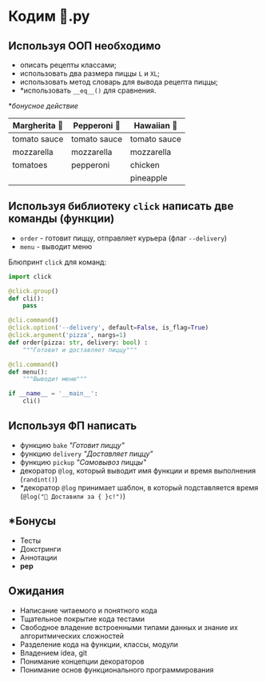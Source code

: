 # Кодим 🍕.py

## Используя ООП необходимо

- описать рецепты классами;
- использовать два размера пиццы `L` и `XL`;
- использовать метод словарь для вывода рецепта пиццы;
- *использовать `__eq__()` для сравнения.

**бонусное действие*

| **Margherita** 🧀 | **Pepperoni** 🍕 | **Hawaiian** 🍍 |
| ---------------- | --------------- | -------------- |
| tomato sauce     | tomato sauce    | tomato sauce   |
| mozzarella       | mozzarella      | mozzarella     |
| tomatoes         | pepperoni       | chicken        |
|                  |                 | pineapple      |

## Используя библиотеку `click` написать две команды (функции)

- `order` - готовит пиццу, отправляет курьера (флаг `--delivery`)
- `menu` - выводит меню

Блюпринт `click` для команд:

```python
import click

@click.group()
def cli():
    pass

@cli.command()
@click.option('--delivery', default=False, is_flag=True)
@click.argument('pizza', nargs=1)
def order(pizza: str, delivery: bool) :
    """Готовит и доставляет пиццу"""

@cli.command()
def menu():
    """Выводит меню"""

if __name__ = '__main__':
    cli()
```

## Используя ФП написать

- функцию `bake` *"Готовит пиццу"*
- функцию `delivery` *"Доставляет пиццу"*
- функцию `pickup` *"Самовывоз пиццы"*
- декоратор `@log`, который выводит имя
функции и время выполнения (`randint()`)
- *декоратор `@log` принимает шаблон, в который
подставляется время (`@log("🛵 Доставили за { }c!")`)

## *Бонусы

- Тесты
- Докстринги
- Аннотации
- **pep**

## Ожидания

- Написание читаемого и понятного кода
- Тщательное покрытие кода тестами
- Свободное владение встроенными типами данных и знание их алгоритмических сложностей
- Разделение кода на функции, классы, модули
- Владением idea, git
- Понимание концепции декораторов
- Понимание основ функционального программирования
